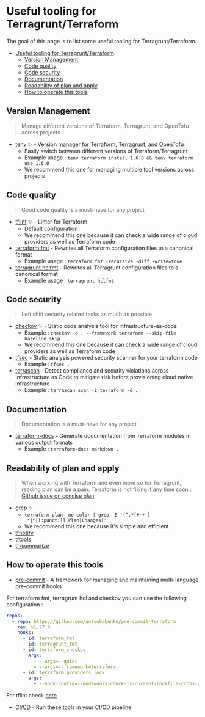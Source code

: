 # Useful tooling for Terragrunt/Terraform

The goal of this page is to list some useful tooling for Terragrunt/Terraform.

- [Useful tooling for Terragrunt/Terraform](#useful-tooling-for-terragruntterraform)
  - [Version Management](#version-management)
  - [Code quality](#code-quality)
  - [Code security](#code-security)
  - [Documentation](#documentation)
  - [Readability of plan and apply](#readability-of-plan-and-apply)
  - [How to operate this tools](#how-to-operate-this-tools)

## Version Management

> Manage different versions of Terraform, Terragrunt, and OpenTofu across projects

- [tenv](https://github.com/tofuutils/tenv) ✨ - Version manager for Terraform, Terragrunt, and OpenTofu
  - Easily switch between different versions of Terraform/Terragrunt
  - Example usage : `tenv terraform install 1.6.0 && tenv terraform use 1.6.0`
  - We recommend this one for managing multiple tool versions across projects

## Code quality

> Good code quality is a must-have for any project

- [tflint](tflint.md) ✨ - Linter for Terraform
  - [Default configuration](tflint.md#default-configuration)
  - We recommend this one because it can check a wide range of cloud providers as well as Terraform code
- [terraform fmt](https://developer.hashicorp.com/terraform/cli/commands/fmt) - Rewrites all Terraform configuration files to a canonical format
  - Example usage : `terraform fmt -recursive -diff -write=true`
- [terragrunt hclfmt](https://terragrunt.gruntwork.io/docs/reference/cli-options/#hclfmt) - Rewrites all Terragrunt configuration files to a canonical format
  - Example usage : `terragrunt hclfmt`

## Code security

> Left shift security related tasks as much as possible

- [checkov](https://github.com/bridgecrewio/checkov) ✨ - Static code analysis tool for infrastructure-as-code
  - Example : `checkov -d . --framework terraform --skip-file baseline.skip`
  - We recommend this one because it can check a wide range of cloud providers as well as Terraform code
- [tfsec](https://github.com/aquasecurity/tfsec) - Static analysis powered security scanner for your terraform code
  - Example : `tfsec .`
- [terrascan](https://runterrascan.io/) - Detect compliance and security violations across Infrastructure as Code to mitigate risk before provisioning cloud native infrastructure
  - Example : `terrascan scan -i terraform -d .`

## Documentation

> Documentation is a must-have for any project

- [terraform-docs](https://github.com/terraform-docs/terraform-docs) - Generate documentation from Terraform modules in various output formats
  - Example : `terraform-docs markdown .`

## Readability of plan and apply

> When working with Terraform and even more so for Terragrunt, reading plan can be a pain.
> Terraform is not fixing it any time soon : [Github issue on concise plan](https://github.com/hashicorp/terraform/issues/10507)

- grep ✨
  - `terraform plan -no-color | grep -E '(^.*[#~+-] .*|^[[:punct:]]|Plan|Changes)'`
  - We recommend this one because it's simple and efficient
- [tfnotify](https://github.com/mercari/tfnotify)
- [tftools](https://github.com/containerscrew/tftools)
- [tf-summarize](https://github.com/dineshba/tf-summarize)

## How to operate this tools

- [pre-commit](https://pre-commit.com/) - A framework for managing and maintaining multi-language pre-commit hooks

For terraform fmt, terragrunt hcl and checkov you can use the following configuration :

```yaml
repos:
  - repo: https://github.com/antonbabenko/pre-commit-terraform
    rev: v1.77.0
    hooks:
      - id: terraform_fmt
      - id: terragrunt_fmt
      - id: terraform_checkov
        args:
          - --args=--quiet
          - --args=--framework=terraform
      - id: terraform_providers_lock
        args:
          - --hook-config=--mode=only-check-is-current-lockfile-cross-platform
```

For tflint check [here](tflint.md#how-to-use-it)

- [CI/CD](tbd) - Run these tools in your CI/CD pipeline

